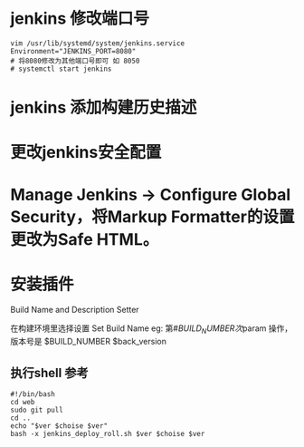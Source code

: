 # jenkins 修改端口号



```
vim /usr/lib/systemd/system/jenkins.service
Environment="JENKINS_PORT=8080"
# 将8080修改为其他端口号即可 如 8050 
# systemctl start jenkins
```

# jenkins 添加构建历史描述
# 更改jenkins安全配置
# Manage Jenkins -> Configure Global Security，将Markup Formatter的设置更改为Safe HTML。
# 安装插件
Build Name and Description Setter

在构建环境里选择设置 Set Build Name
eg:
第#${BUILD_NUMBER} 次$param 操作，版本号是 $BUILD_NUMBER  $back_version


## 执行shell 参考
```
#!/bin/bash
cd web
sudo git pull
cd ..
echo "$ver $choise $ver"
bash -x jenkins_deploy_roll.sh $ver $choise $ver 
```
